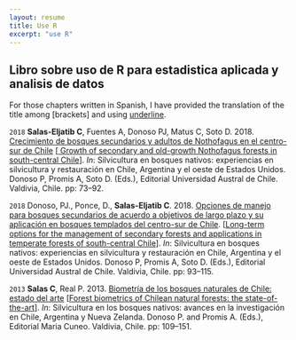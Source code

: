 ```yaml
---
layout: resume
title: Use R 
excerpt: "use R"
---
```



## Libro sobre uso de R para estadistica aplicada y analisis de datos

For those chapters written in Spanish, I have provided the translation of the title among [brackets] and using <u>underline</u>.  

`2018`
**Salas-Eljatib C**, Fuentes A, Donoso PJ, Matus C, Soto D. 2018. [Crecimiento de bosques secundarios y adultos de
Nothofagus en el centro-sur de Chile](/myPubs/2018_CreciNotho_libro_Donoso_etal_Silvicultura_Bosques_Nativos.pdf) [<u> Growth of
secondary and old-growth Nothofagus forests in south-central Chile</u>]. *In*: Silvicultura en bosques nativos: experiencias en silvicultura y restauración 
en Chile, Argentina y el oeste de Estados Unidos. Donoso P, Promis A, Soto D. (Eds.), Editorial Universidad Austral de Chile. Valdivia, Chile. pp: 73–92.

`2018`
Donoso, PJ., Ponce, D., **Salas-Eljatib C**. 2018. [Opciones de manejo para bosques secundarios de acuerdo a objetivos de largo plazo y su aplicación en bosques templados del centro-sur de Chile](https://www.researchgate.net/publication/329337791_Opciones_de_manejo_para_bosques_secundarios_de_acuerdo_a_objetivos_de_largo_plazo_y_su_aplicacion_en_bosques_templados_del_centro-sur_de_Chile). [<u>Long-term options for the management of secondary forests and applications in temperate forests of south-central Chile</u>]. *In*: Silvicultura en bosques nativos: experiencias en silvicultura y restauración 
en Chile, Argentina y el oeste de Estados Unidos. Donoso P, Promis A, Soto D. (Eds.), Editorial Universidad Austral de Chile. Valdivia, Chile. pp: 93–115.

`2013`
**Salas C**, Real P. 2013. [Biometría de los bosques naturales de Chile: estado del arte](/myPubs/2013capiBiometriaBNativos.pdf) [<u>Forest biometrics of Chilean natural forests: the state-of-the-art</u>].
*In*: Silvicultura en los bosques nativos: avances en la investigación en Chile, Argentina y Nueva Zelanda. Donoso P. and Promis A. (Eds.), Editorial Maria Cuneo. Valdivia, Chile. pp: 109–151.

<!-- ### Footer
ponce 17 `doi:10.3390/f8090329`
salas10 http://rchn.biologiachile.cl/pdfs/2010/3/Soto_et_al_2010.pdf
salas06 /myPubs/2006xylofagos_RebolledoSalas_Bosque.pdf
salas05 pinaster /myPubs/2005volPinaster_Quebracho.pdf
salas05 /myPubs/2005relascope_Bosque.pdf
salas02 /myPubs/2002ajuvolrolali_Bosque.pdf
Last updated: August 2020 -->
